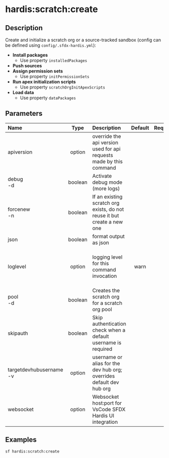 <!-- This file has been generated with command 'sf hardis:doc:plugin:generate'. Please do not update it manually or it may be overwritten -->
# hardis:scratch:create

## Description

Create and initialize a scratch org or a source-tracked sandbox (config can be defined using `config/.sfdx-hardis.yml`):

- **Install packages**
  - Use property `installedPackages`
- **Push sources**
- **Assign permission sets**
  - Use property `initPermissionSets`
- **Run apex initialization scripts**
  - Use property `scratchOrgInitApexScripts`
- **Load data**
  - Use property `dataPackages`
  

## Parameters

| Name                        |  Type   | Description                                                             | Default | Required |                        Options                        |
|:----------------------------|:-------:|:------------------------------------------------------------------------|:-------:|:--------:|:-----------------------------------------------------:|
| apiversion                  | option  | override the api version used for api requests made by this command     |         |          |                                                       |
| debug<br/>-d                | boolean | Activate debug mode (more logs)                                         |         |          |                                                       |
| forcenew<br/>-n             | boolean | If an existing scratch org exists, do not reuse it but create a new one |         |          |                                                       |
| json                        | boolean | format output as json                                                   |         |          |                                                       |
| loglevel                    | option  | logging level for this command invocation                               |  warn   |          | trace<br/>debug<br/>info<br/>warn<br/>error<br/>fatal |
| pool<br/>-d                 | boolean | Creates the scratch org for a scratch org pool                          |         |          |                                                       |
| skipauth                    | boolean | Skip authentication check when a default username is required           |         |          |                                                       |
| targetdevhubusername<br/>-v | option  | username or alias for the dev hub org; overrides default dev hub org    |         |          |                                                       |
| websocket                   | option  | Websocket host:port for VsCode SFDX Hardis UI integration               |         |          |                                                       |

## Examples

```shell
sf hardis:scratch:create
```


